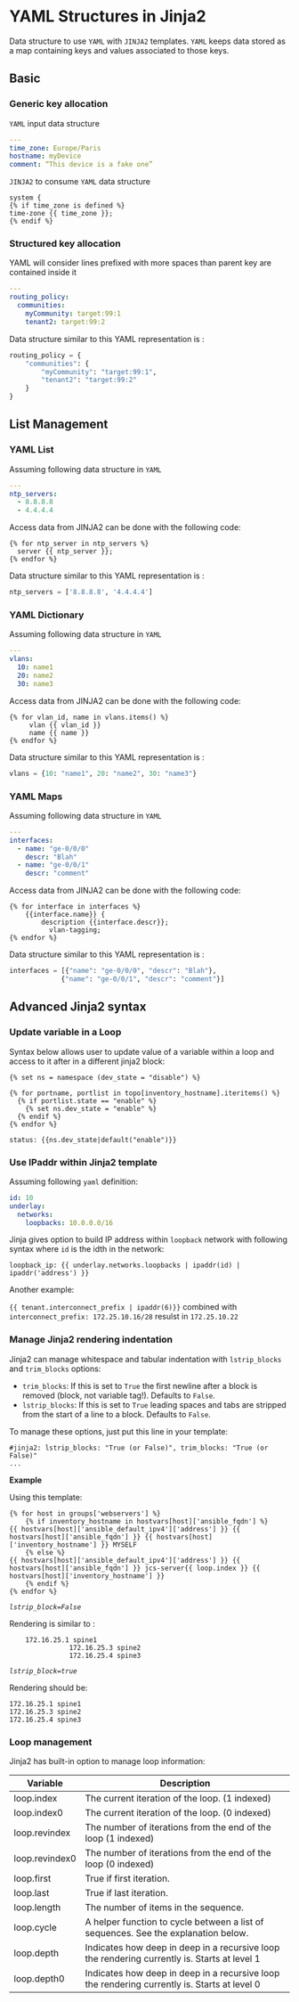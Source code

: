 # YAML Structures in Jinja2

Data structure to use `YAML` with `JINJA2` templates. `YAML` keeps data stored as a map containing keys and values associated to those keys.


## Basic

### Generic key allocation

`YAML` input data structure

```yaml
---
time_zone: Europe/Paris
hostname: myDevice
comment: “This device is a fake one”
```

`JINJA2` to consume `YAML` data structure 

```jinja2
system {
{% if time_zone is defined %}
time-zone {{ time_zone }};
{% endif %}
```

### Structured key allocation

YAML will consider lines prefixed with more spaces than parent key are contained inside it

```yaml
---
routing_policy:
  communities:
    myCommunity: target:99:1
    tenant2: target:99:2
```

Data structure similar to this YAML representation is :

```python
routing_policy = {
    "communities": {
        "myCommunity": "target:99:1",
        "tenant2": "target:99:2"
    }
}
```

## List Management

### YAML List

Assuming following data structure in `YAML`

```yaml
---
ntp_servers:
  - 8.8.8.8
  - 4.4.4.4
```

Access data from JINJA2 can be done with the following code:

```jinja2
{% for ntp_server in ntp_servers %}
  server {{ ntp_server }};
{% endfor %}
```

Data structure similar to this YAML representation is :

```python
ntp_servers = ['8.8.8.8', '4.4.4.4']
```

### YAML Dictionary

Assuming following data structure in `YAML`

```yaml
---
vlans: 
  10: name1
  20: name2
  30: name3
```

Access data from JINJA2 can be done with the following code:

```jinja2
{% for vlan_id, name in vlans.items() %}
     vlan {{ vlan_id }}
     name {{ name }}
{% endfor %}

```

Data structure similar to this YAML representation is :

```python
vlans = {10: "name1", 20: "name2", 30: "name3"}
```

### YAML Maps

Assuming following data structure in `YAML`

```yaml
---
interfaces:
  - name: "ge-0/0/0"
    descr: "Blah"
  - name: "ge-0/0/1"
    descr: "comment"
```

Access data from JINJA2 can be done with the following code:

```jinja2
{% for interface in interfaces %}
    {{interface.name}} {
        description {{interface.descr}};
          vlan-tagging;
{% endfor %}
```

Data structure similar to this YAML representation is :

```python
interfaces = [{"name": "ge-0/0/0", "descr": "Blah"},
             {"name": "ge-0/0/1", "descr": "comment"}]
```

## Advanced Jinja2 syntax

### Update variable in a Loop

Syntax below allows user to update value of a variable within a loop and access to it after in a different jinja2 block:

```
{% set ns = namespace (dev_state = "disable") %}

{% for portname, portlist in topo[inventory_hostname].iteritems() %}
  {% if portlist.state == "enable" %}
    {% set ns.dev_state = "enable" %}
  {% endif %}
{% endfor %}

status: {{ns.dev_state|default("enable")}}
```

### Use IPaddr within Jinja2 template

Assuming following `yaml` definition:

```yaml
id: 10
underlay:
  networks:
    loopbacks: 10.0.0.0/16

```

Jinja gives option to build IP address within `loopback` network with following syntax where `id` is the idth in the network:

```
loopback_ip: {{ underlay.networks.loopbacks | ipaddr(id) | ipaddr('address') }}
```

Another example:

`{{ tenant.interconnect_prefix | ipaddr(6)}}` combined with `interconnect_prefix: 172.25.10.16/28` resulst in `172.25.10.22`

### Manage Jinja2 rendering indentation

 Jinja2 can manage whitespace and tabular indentation with `lstrip_blocks` and `trim_blocks` options:

- `trim_blocks`: If this is set to `True` the first newline after a block is removed (block, not variable tag!). Defaults to `False`.
- `lstrip_blocks`: If this is set to `True` leading spaces and tabs are stripped from the start of a line to a block. Defaults to `False`.

To manage these options, just put this line in your template:

```
#jinja2: lstrip_blocks: "True (or False)", trim_blocks: "True (or False)"
...
```

__Example__

Using this template:

```
{% for host in groups['webservers'] %}
    {% if inventory_hostname in hostvars[host]['ansible_fqdn'] %}
{{ hostvars[host]['ansible_default_ipv4']['address'] }} {{ hostvars[host]['ansible_fqdn'] }} {{ hostvars[host]['inventory_hostname'] }} MYSELF
    {% else %}
{{ hostvars[host]['ansible_default_ipv4']['address'] }} {{ hostvars[host]['ansible_fqdn'] }} jcs-server{{ loop.index }} {{ hostvars[host]['inventory_hostname'] }}
    {% endif %}
{% endfor %}
```

_`lstrip_block=False`_

Rendering is similar to :

```
    172.16.25.1 spine1
               172.16.25.3 spine2
               172.16.25.4 spine3
```

_`lstrip_block=true`_

Rendering should be:

```
172.16.25.1 spine1
172.16.25.3 spine2
172.16.25.4 spine3
```

### Loop management

Jinja2 has built-in option to manage loop information:


| Variable | Description  |
|----------|--------------|
|loop.index | The current iteration of the loop. (1 indexed) |
|loop.index0 | The current iteration of the loop. (0 indexed) |
|loop.revindex | The number of iterations from the end of the loop (1 indexed) |
|loop.revindex0 | The number of iterations from the end of the loop (0 indexed) |
|loop.first | True if first iteration. |
|loop.last | True if last iteration. |
|loop.length | The number of items in the sequence. |
|loop.cycle | A helper function to cycle between a list of sequences. See the explanation below. |
|loop.depth | Indicates how deep in deep in a recursive loop the rendering currently is. Starts at level 1 |
|loop.depth0 | Indicates how deep in deep in a recursive loop the rendering currently is. Starts at level 0 |
